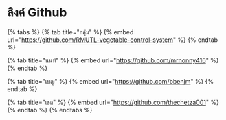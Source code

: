 # ลิงค์ Github

{% tabs %}
{% tab title="กลุ่ม" %}
{% embed url="https://github.com/RMUTL-vegetable-control-system" %}
{% endtab %}

{% tab title="นนท์" %}
{% embed url="https://github.com/mrnonny416" %}
{% endtab %}

{% tab title="เบญ" %}
{% embed url="https://github.com/bbenjm" %}
{% endtab %}

{% tab title="เชด" %}
{% embed url="https://github.com/thechetza001" %}
{% endtab %}
{% endtabs %}
